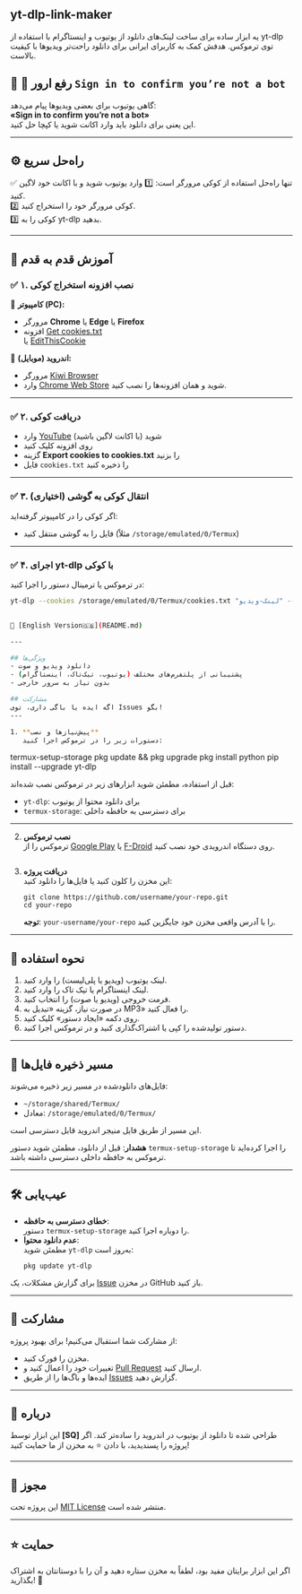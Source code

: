 ## yt-dlp-link-maker
یه ابزار ساده برای ساخت لینک‌های دانلود از یوتیوب و اینستاگرام با استفاده از yt-dlp توی ترموکس. هدفش کمک به کاربرای ایرانی برای دانلود راحت‌تر ویدیوها با کیفیت بالاست.
## 📌 🚩 رفع ارور `Sign in to confirm you’re not a bot`

گاهی یوتیوب برای بعضی ویدیوها پیام می‌دهد:  
**«Sign in to confirm you’re not a bot»**  
این یعنی برای دانلود باید وارد اکانت شوید یا کپچا حل کنید.

---

## ⚙️ راه‌حل سریع

✅ تنها راه‌حل استفاده از کوکی مرورگر است:
1️⃣ وارد یوتیوب شوید و با اکانت خود لاگین کنید.  
2️⃣ کوکی مرورگر خود را استخراج کنید.  
3️⃣ کوکی را به yt-dlp بدهید.

---

## 🧩 آموزش قدم به قدم

### ✅ ۱. نصب افزونه استخراج کوکی

🔹 **کامپیوتر (PC):**  
- مرورگر **Chrome** یا **Edge** یا **Firefox**
- افزونه [Get cookies.txt](https://chrome.google.com/webstore/detail/get-cookiestxt/hnimpnehoodheedghdeeijklkeaacjfo)  
  یا [EditThisCookie](https://chrome.google.com/webstore/detail/editthiscookie/fngmhnnpilhplaeedifhccceomclgfbg)

🔹 **اندروید (موبایل):**  
- مرورگر [Kiwi Browser](https://play.google.com/store/apps/details?id=com.kiwibrowser.browser)
- وارد [Chrome Web Store](https://chrome.google.com/webstore) شوید و همان افزونه‌ها را نصب کنید.

---

### ✅ ۲. دریافت کوکی

- وارد [YouTube](https://youtube.com) شوید (با اکانت لاگین باشید)
- روی افزونه کلیک کنید
- گزینه **Export cookies to cookies.txt** را بزنید
- فایل `cookies.txt` را ذخیره کنید

---

### ✅ ۳. انتقال کوکی به گوشی (اختیاری)

اگر کوکی را در کامپیوتر گرفته‌اید:
- فایل را به گوشی منتقل کنید (مثلاً `/storage/emulated/0/Termux`)

---

### ✅ ۴. اجرای yt-dlp با کوکی

در ترموکس یا ترمینال دستور را اجرا کنید:
```bash
yt-dlp --cookies /storage/emulated/0/Termux/cookies.txt "لینک-ویدیو" --merge-output-format mp4

 
🔗 [English Version🇬🇧](README.md)

---

## ویژگی‌ها
- دانلود ویدیو و صوت
- پشتیبانی از پلتفرم‌های مختلف (یوتیوب، تیک‌تاک، اینستاگرام)
- بدون نیاز به سرور خارجی

## مشارکت
اگه ایده یا باگی داری، توی Issues بگو!
---

1. **پیش‌نیازها و نصب**  
   دستورات زیر را در ترموکس اجرا کنید:  
   ```
   termux-setup-storage
   pkg update && pkg upgrade
   pkg install python
   pip install --upgrade yt-dlp


قبل از استفاده، مطمئن شوید ابزارهای زیر در ترموکس نصب شده‌اند:

- `yt-dlp`: برای دانلود محتوا از یوتیوب  
- `termux-storage`: برای دسترسی به حافظه داخلی  

---



2. **نصب ترموکس**  
   ترموکس را از [Google Play](https://play.google.com/store/apps/details?id=com.termux) یا [F-Droid](https://f-droid.org/packages/com.termux/) روی دستگاه اندرویدی خود نصب کنید.

   ```

3. **دریافت پروژه**  
   این مخزن را کلون کنید یا فایل‌ها را دانلود کنید:  
   ```
   git clone https://github.com/username/your-repo.git
   cd your-repo
   ```

   **توجه**: `your-username/your-repo` را با آدرس واقعی مخزن خود جایگزین کنید.

---

## 🚀 نحوه استفاده

1. لینک یوتیوب (ویدیو یا پلی‌لیست) را وارد کنید.
2. لینک اینستاگرام یا تیک تاک را وارد کنید.
3. فرمت خروجی (ویدیو یا صوت) را انتخاب کنید.  
4. در صورت نیاز، گزینه «تبدیل به MP3» را فعال کنید.  
5. روی دکمه «ایجاد دستور» کلیک کنید.  
6. دستور تولیدشده را کپی یا اشتراک‌گذاری کنید و در ترموکس اجرا کنید.  

---

## 📂 مسیر ذخیره فایل‌ها

فایل‌های دانلودشده در مسیر زیر ذخیره می‌شوند:  
- `~/storage/shared/Termux/`  
- معادل: `/storage/emulated/0/Termux/`  

این مسیر از طریق فایل منیجر اندروید قابل دسترسی است.  

**هشدار**: قبل از دانلود، مطمئن شوید دستور `termux-setup-storage` را اجرا کرده‌اید تا ترموکس به حافظه داخلی دسترسی داشته باشد.

---

## 🛠️ عیب‌یابی

- **خطای دسترسی به حافظه**:  
  دستور `termux-setup-storage` را دوباره اجرا کنید.  
- **عدم دانلود محتوا**:  
  مطمئن شوید `yt-dlp` به‌روز است:  
  ```
  pkg update yt-dlp
  ```

برای گزارش مشکلات، یک [Issue](https://github.com/your-username/your-repo/issues) در مخزن GitHub باز کنید.

---

## 🤝 مشارکت

از مشارکت شما استقبال می‌کنیم! برای بهبود پروژه:  
- مخزن را فورک کنید.  
- تغییرات خود را اعمال کنید و [Pull Request](https://github.com/your-username/your-repo/pulls) ارسال کنید.  
- ایده‌ها و باگ‌ها را از طریق [Issues](https://github.com/your-username/your-repo/issues) گزارش دهید.  

---

## 📌 درباره

این ابزار توسط **[SQ]** طراحی شده تا دانلود از یوتیوب در اندروید را ساده‌تر کند. اگر پروژه را پسندیدید، با دادن ⭐ به مخزن از ما حمایت کنید!

---

## 📜 مجوز

این پروژه تحت [MIT License](https://opensource.org/licenses/MIT) منتشر شده است.

---

## ⭐ حمایت

اگر این ابزار برایتان مفید بود، لطفاً به مخزن ستاره دهید و آن را با دوستانتان به اشتراک بگذارید! 🌟
